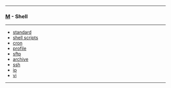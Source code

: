 
---

### [M](https://github.com/ttltrk/TTT/blob/master/menu.md) - Shell

---

* [standard]()
* [shell scripts]()
* [cron]()
* [profile]()
* [sftp]()
* [archive]()
* [ssh]()
* [ip]()
* [vi]()

---
